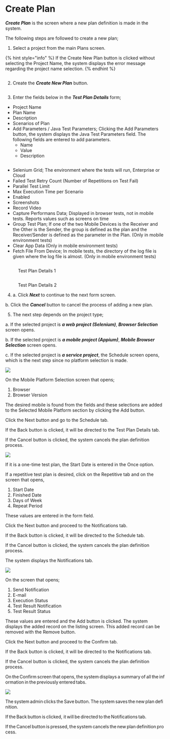 # Create Plan

_**Create Plan**_ is the screen where a new plan definition is made in the system.

The following steps are followed to create a new plan;

1. Select a project from the main Plans screen.

{% hint style="info" %}
If the Create New Plan button is clicked without selecting the Project Name, the system displays the error message regarding the project name selection.
{% endhint %}

<figure><img src="../../.gitbook/assets/Screenshot 2025-03-04 at 14.48.19.png" alt=""><figcaption></figcaption></figure>

2. Create the _**Create New Plan**_ button.

<figure><img src="../../.gitbook/assets/Screenshot 2025-03-04 at 14.50.04.png" alt=""><figcaption></figcaption></figure>

3. Enter the fields below in the _**Test Plan Details**_ form;

* Project Name
* Plan Name
* Description
* Scenarios of Plan
* Add Parameters / Java Test Parameters; Clicking the Add Parameters button, the system displays the Java Test Parameters field. The following fields are entered to add parameters.
  * Name
  * Value
  * Description

<figure><img src="../../.gitbook/assets/image.png" alt=""><figcaption></figcaption></figure>

* Selenium Grid; The environment where the tests will run, Enterprise or Cloud
* Failed Test Retry Count (Number of Repetitions on Test Fail)
* Parallel Test Limit
* Max Execution Time per Scenario
* Enabled
* Screenshots
* Record Video
* Capture Performans Data; Displayed in browser tests, not in mobile tests. Reports values such as screens on time
* Group Test Plan; If one of the two Mobile Devices is the Receiver and the Other is the Sender, the group is defined as the plan and the Receiver/Sender is defined as the parameter in the Plan. (Only in mobile environment tests)
* Clear App Data (Only in mobile environment tests)
* Fetch File From Device; In mobile tests, the directory of the log file is given where the log file is almost. (Only in mobile environment tests)

<figure><img src="../../.gitbook/assets/Screenshot 2025-03-04 at 14.56.32.png" alt=""><figcaption><p>Test Plan Details 1</p></figcaption></figure>

<figure><img src="../../.gitbook/assets/Screenshot 2025-03-04 at 14.56.20.png" alt=""><figcaption><p>Test Plan Details 2</p></figcaption></figure>



4. a. Click _**Next**_ to continue to the next form screen.

&#x20;       b. Click the _**Cancel**_ button to cancel the process of adding a new plan.

5. The next step depends on the project type;

a. If the selected project is _**a web project (Selenium)**_,  _**Browser Selection**_ screen opens.&#x20;

b. If the selected project is _**a mobile project (Appium)**_, _**Mobile Browser Selection**_ screen opens.

c. If the selected project is _**a service project**_, the Schedule screen opens, which is the              next step since no platform selection is made.

![](../../.gitbook/assets/TestPlanForm-MobileSelection.png)

On the Mobile Platform Selection screen that opens;

1. Browser
2. Browser Version

The desired mobile is found from the fields and these selections are added to the Selected Mobile Platform section by clicking the Add button.

Click the Next button and go to the Schedule tab.

If the Back button is clicked, it will be directed to the Test Plan Details tab.

If the Cancel button is clicked, the system cancels the plan definition process.

![](../../.gitbook/assets/TestPlanForm-Schedule.png)

If it is a one-time test plan, the Start Date is entered in the Once option.

If a repetitive test plan is desired, click on the Repetitive tab and on the screen that opens,

1. Start Date
2. Finished Date
3. Days of Week
4. Repeat Period

These values are entered in the form field.

Click the Next button and proceed to the Notifications tab.

If the Back button is clicked, it will be directed to the Schedule tab.

If the Cancel button is clicked, the system cancels the plan definition process.

The system displays the Notifications tab.

![](../../.gitbook/assets/TestPlanForm-Notification.png)

On the screen that opens;

1. Send Notification
2. E-mail
3. Execution Status
4. Test Result Notification
5. Test Result Status

These values are entered and the Add button is clicked. The system displays the added record on the listing screen. This added record can be removed with the Remove button.

Click the Next button and proceed to the Confirm tab.

If the Back button is clicked, it will be directed to the Notifications tab.

If the Cancel button is clicked, the system cancels the plan definition process.

On the Confirm screen that opens, the system displays a summary of all the information in the previously entered tabs.

![](../../.gitbook/assets/TestPlanForm-Confirm.png)

The system admin clicks the Save button. The system saves the new plan definition.

If the Back button is clicked, it will be directed to the Notifications tab.

If the Cancel button is pressed, the system cancels the new plan definition process. 
